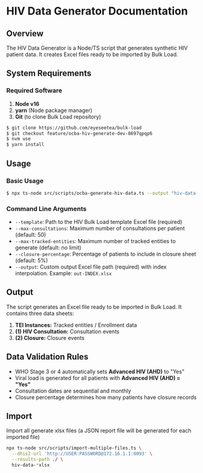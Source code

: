 # HIV Data Generator Documentation

## Overview

The HIV Data Generator is a Node/TS script that generates synthetic HIV patient data. It creates Excel files ready to be imported by Bulk Load.

## System Requirements

### Required Software

1. **Node v16**
2. **yarn** (Node package manager)
3. **Git** (to clone Bulk Load repository)

```sh
$ git clone https://github.com/eyeseetea/bulk-load
$ git checkout feature/ocba-hiv-generate-dev-8697qpqp6
$ nvm use
$ yarn install
```

## Usage

### Basic Usage

```sh
$ npx ts-node src/scripts/ocba-generate-hiv-data.ts --output "hiv-data-INDEX.xlsx" --template src/scripts/hiv-bl-template.xlsx
```

### Command Line Arguments

-   `--template`: Path to the HIV Bulk Load template Excel file (required)
-   `--max-consultations`: Maximum number of consultations per patient (default: 50)
-   `--max-tracked-entities`: Maximum number of tracked entities to generate (default: no limit)
-   `--closure-percentage`: Percentage of patients to include in closure sheet (default: 5%)
-   `--output`: Custom output Excel file path (required) with index interpolation. Example: `out-INDEX.xlsx`

## Output

The script generates an Excel file ready to be imported in Bulk Load. It contains three data sheets:

1. **TEI Instances:** Tracked entities / Enrollment data
2. **(1) HIV Consultation:** Consultation events
3. **(2) Closure:** Closure events

## Data Validation Rules

-   WHO Stage 3 or 4 automatically sets **Advanced HIV (AHD)** to "Yes"
-   Viral load is generated for all patients with **Advanced HIV (AHD) = "Yes"**
-   Consultation dates are sequential and monthly
-   Closure percentage determines how many patients have closure records

## Import

Import all generate xlsx files (a JSON report file will be generated for each imported file)

```sh
npx ts-node src/scripts/import-multiple-files.ts \
  --dhis2-url 'http://USER:PASSWORD@172.16.1.1:8093' \
  --results-path ./ \
  hiv-data-*xlsx
```
